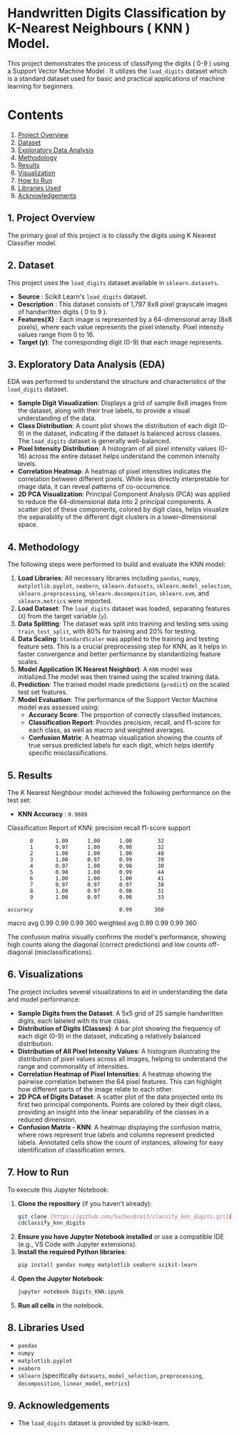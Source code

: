 # Handwritten Digits Classification by K-Nearest Neighbours ( KNN ) Model.
 This project demonstrates the process of classifying the digits ( 0-9 ) using a Support Vector Machine Model . It utilizes the `load_digits` dataset which is a standard dataset used for basic and practical applications of machine learning for beginners. 
 
# Contents

1. [Project Overview](#project-overview)
2. [Dataset](#dataset)
3. [Exploratory Data Analysis](#exploratory-data-analysis)
4. [Methodology](#methodology)
5. [Results](#results)
6. [Visualization](#visualization)
7. [How to Run](#how-to-run)
8. [Libraries Used](#libraries-used)
9. [Acknowledgements](#acknowledgements)

## 1. Project Overview
The primary goal of this project is to classify the digits using K Nearest Classifier model.

## 2. Dataset
This project uses the `load_digits` dataset available in `sklearn.datasets`.
* **Source** : Scikit Learn's `load_digits` dataset.
* **Description** : This dataset consists of 1,797 8x8 pixel grayscale images of handwritten digits ( 0 to 9 ).
* **Features(X)** :  Each image is represented by a 64-dimensional array (8x8 pixels), where each value represents the pixel intensity. Pixel intensity values range from 0 to 16.
* **Target (y)**: The corresponding digit (0-9) that each image represents.

## 3. Exploratory Data Analysis (EDA)

EDA was performed to understand the structure and characteristics of the `load_digits` dataset.

* **Sample Digit Visualization**: Displays a grid of sample 8x8 images from the dataset, along with their true labels, to provide a visual understanding of the data.
* **Class Distribution**: A count plot shows the distribution of each digit (0-9) in the dataset, indicating if the dataset is balanced across classes. The `load_digits` dataset is generally well-balanced.
* **Pixel Intensity Distribution**: A histogram of all pixel intensity values (0-16) across the entire dataset helps understand the common intensity levels.
* **Correlation Heatmap**: A heatmap of pixel intensities indicates the correlation between different pixels. While less directly interpretable for image data, it can reveal patterns of co-occurrence.
* **2D PCA Visualization**: Principal Component Analysis (PCA) was applied to reduce the 64-dimensional data into 2 principal components. A scatter plot of these components, colored by digit class, helps visualize the separability of the different digit clusters in a lower-dimensional space.

## 4. Methodology

The following steps were performed to build and evaluate the KNN model:

1.  **Load Libraries**: All necessary libraries including `pandas`, `numpy`, `matplotlib.pyplot`, `seaborn`, `sklearn.datasets`, `sklearn.model_selection`, `sklearn.preprocessing`, `sklearn.decomposition`, `sklearn.svm`, and `sklearn.metrics` were imported.
2.  **Load Dataset**: The `load_digits` dataset was loaded, separating features (`X`) from the target variable (`y`).
3.  **Data Splitting**: The dataset was split into training and testing sets using `train_test_split`, with 80% for training and 20% for testing.
4.  **Data Scaling**: `StandardScaler` was applied to the training and testing feature sets. This is a crucial preprocessing step for KNN, as it helps in faster convergence and better performance by standardizing feature scales.
5.  **Model Application (K Nearest Neighbor)**: A `KNN` model was initialized.The model was then trained using the scaled training data.
6.  **Prediction**: The trained model made predictions (`predict`) on the scaled test set features.
7.  **Model Evaluation**: The performance of the Support Vector Machine model was assessed using:
    * **Accuracy Score**: The proportion of correctly classified instances.
    * **Classification Report**: Provides precision, recall, and f1-score for each class, as well as macro and weighted averages.
    * **Confusion Matrix**: A heatmap visualization showing the counts of true versus predicted labels for each digit, which helps identify specific misclassifications.
  
## 5. Results

The K Nearest Neighbour model achieved the following performance on the test set:
* **KNN Accuracy** : `0.9889`

Classification Report of KNN:
               precision    recall  f1-score   support

           0       1.00      1.00      1.00        32
           1       0.97      1.00      0.98        32
           2       1.00      1.00      1.00        40
           3       1.00      0.97      0.99        39
           4       0.97      1.00      0.98        30
           5       0.98      1.00      0.99        44
           6       1.00      1.00      1.00        41
           7       0.97      0.97      0.97        38
           8       1.00      0.97      0.98        31
           9       1.00      0.97      0.98        33

    accuracy                           0.99       360
   macro avg       0.99      0.99      0.99       360
weighted avg       0.99      0.99      0.99       360

The confusion matrix visually confirms the model's performance, showing high counts along the diagonal (correct predictions) and low counts off-diagonal (misclassifications).

## 6. Visualizations

The project includes several visualizations to aid in understanding the data and model performance:

* **Sample Digits from the Dataset**: A 5x5 grid of 25 sample handwritten digits, each labeled with its true class.
* **Distribution of Digits (Classes)**: A bar plot showing the frequency of each digit (0-9) in the dataset, indicating a relatively balanced distribution.
* **Distribution of All Pixel Intensity Values**: A histogram illustrating the distribution of pixel values across all images, helping to understand the range and commonality of intensities.
* **Correlation Heatmap of Pixel Intensities**: A heatmap showing the pairwise correlation between the 64 pixel features. This can highlight how different parts of the image relate to each other.
* **2D PCA of Digits Dataset**: A scatter plot of the data projected onto its first two principal components. Points are colored by their digit class, providing an insight into the linear separability of the classes in a reduced dimension.
* **Confusion Matrix - KNN**: A heatmap displaying the confusion matrix, where rows represent true labels and columns represent predicted labels. Annotated cells show the count of instances, allowing for easy identification of classification errors.

## 7. How to Run

To execute this Jupyter Notebook:

1.  **Clone the repository** (if you haven't already):
    ```bash
    git clone [https://github.com/Suchendra13/classify_knn_digits.git](https://github.com/Suchendra13/classify_knn_digits.git)
    cdclassify_knn_digits
    ```
2.  **Ensure you have Jupyter Notebook installed** or use a compatible IDE (e.g., VS Code with Jupyter extensions).
3.  **Install the required Python libraries**:
    ```bash
    pip install pandas numpy matplotlib seaborn scikit-learn
    ```
4.  **Open the Jupyter Notebook**:
    ```bash
    jupyter notebook Digits_KNN.ipynb
    ```
5.  **Run all cells** in the notebook.

## 8. Libraries Used

* `pandas`
* `numpy`
* `matplotlib.pyplot`
* `seaborn`
* `sklearn` (specifically `datasets`, `model_selection`, `preprocessing`, `decomposition`, `linear_model`, `metrics`)

## 9. Acknowledgements

* The `load_digits` dataset is provided by scikit-learn.
